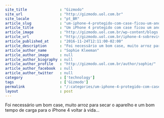 ```yaml
---
site_title               : "Gizmodo"
site_url                 : "http://gizmodo.uol.com.br"
site_locale              : "pt_BR"
article_slug             : "um-iphone-4-protegido-com-case-ficou-um-ano-no-fundo-de-um-lago-e-ainda-funciona"
article_title            : "Um iPhone 4 protegido com case ficou um ano no fundo de um lago e ainda funciona"
article_image            : "http://gizmodo.uol.com.br/wp-content/blogs.dir/8/files/2016/11/iphone-890824_1920-e1479992907708.jpg"
article_url              : "http://gizmodo.uol.com.br/iphone-4-sobrevive-lago-um-ano/"
article_published_at     : "2016-11-24T12:11:00-02:00"
article_description      : "Foi necessário um bom case, muito arroz para secar o aparelho e um bom tempo de carga para o iPhone 4 voltar à vida..."
article_author_name      : "Sophie Kleeman"
article_author_image     : null
article_author_biography : null
article_author_profile   : "http://gizmodo.uol.com.br/author/sophie/"
article_author_facebook  : null
article_author_twitter   : null
category                 : ['technology']
tags                     : ['Gizmodo']
permalink                : "/:categories/um-iphone-4-protegido-com-case-ficou-um-ano-no-fundo-de-um-lago-e-ainda-funciona/"
layout                   : post
---
```


Foi necessário um bom case, muito arroz para secar o aparelho e um bom tempo de carga para o iPhone 4 voltar à vida...

